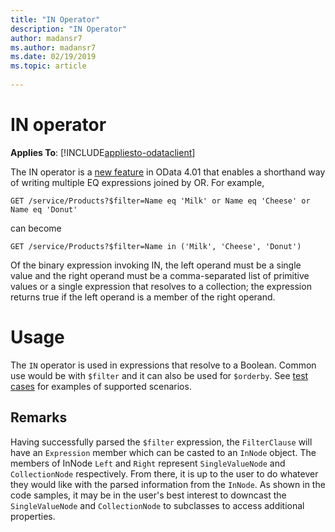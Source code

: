 ```yaml
---
title: "IN Operator"
description: "IN Operator"
author: madansr7
ms.author: madansr7
ms.date: 02/19/2019
ms.topic: article
 
---
```


# IN operator
**Applies To**: [!INCLUDE[appliesto-odataclient](../../includes/appliesto-odatalib-v7.md)]

The IN operator is a [new feature](https://docs.oasis-open.org/odata/new-in-odata/v4.01/cn01/new-in-odata-v4.01-cn01.html#_Toc485385090 "new feature") in OData 4.01 that enables a shorthand way of writing multiple EQ expressions joined by OR. For example,

`GET /service/Products?$filter=Name eq 'Milk' or Name eq 'Cheese' or Name eq 'Donut'`

can become

`GET /service/Products?$filter=Name in ('Milk', 'Cheese', 'Donut')`

Of the binary expression invoking IN, the left operand must be a single value and the right operand must be a comma-separated list of primitive values or a single expression that resolves to a collection; the expression returns true if the left operand is a member of the right operand.

# Usage

The `IN` operator is used in expressions that resolve to a Boolean. Common use would be with `$filter` and it can also be used for `$orderby`. See [test cases](https://github.com/OData/odata.net/blob/ed68ebd17a78a9d63ef0ff6d4d7e680d778d5728/test/FunctionalTests/Microsoft.OData.Core.Tests/ScenarioTests/UriParser/FilterAndOrderByFunctionalTests.cs#L1668) for examples of supported scenarios.

## Remarks

Having successfully parsed the `$filter` expression, the `FilterClause` will have an `Expression` member which can be casted to an `InNode` object. The members of InNode `Left` and `Right` represent `SingleValueNode` and `CollectionNode` respectively. From there, it is up to the user to do whatever they would like with the parsed information from the `InNode`. As shown in the code samples, it may be in the user's best interest to downcast the `SingleValueNode` and `CollectionNode` to subclasses to access additional properties.